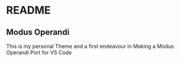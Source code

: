 # README
## Modus Operandi

This is my personal Theme and a first endeavour in Making a Modus Operandi Port for VS Code
